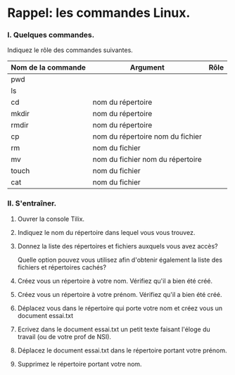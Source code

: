 # Rappel: les commandes Linux. 

### I. Quelques commandes. 

Indiquez le rôle des commandes suivantes.

| Nom de la commande | Argument                         | Rôle |
| ------------------ | -------------------------------- | ---- |
| pwd                |                                  |      |
| ls                 |                                  |      |
| cd                 | nom du répertoire                |      |
| mkdir              | nom du répertoire                |      |
| rmdir              | nom du répertoire                |      |
| cp                 | nom du répertoire nom du fichier |      |
| rm                 | nom du fichier                   |      |
| mv                 | nom du fichier nom du répertoire |      |
| touch              | nom du fichier                   |      |
| cat                | nom du fichier                   |      |

### II. S'entraîner. 

1. Ouvrer la console Tilix. 

2. Indiquez le nom du répertoire dans lequel vous vous trouvez. 

3. Donnez la liste des répertoires et fichiers auxquels vous avez accès? 

   Quelle option pouvez vous utilisez afin d'obtenir également la liste des fichiers et répertoires cachés? 

4. Créez vous un répertoire à votre nom. Vérifiez qu'il a bien été créé. 

5. Créez vous un répertoire à votre prénom. Vérifiez qu'il a bien été créé.

6. Déplacez vous dans le répertoire qui porte votre nom et créez vous un document essai.txt

7. Ecrivez dans le document essai.txt un petit texte faisant l'éloge du travail (ou de votre prof de NSI). 

8. Déplacez le document essai.txt dans le répertoire portant votre prénom. 

9. Supprimez le répertoire portant votre nom. 